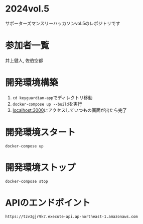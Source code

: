 # 2024vol.5
サポーターズマンスリーハッカソンvol.5のレポジトリです

# 参加者一覧
井上健人, 佐伯空都

# 開発環境構築
1. `cd keyguardian-app`でディレクトリ移動
1. `docker-compose up --build`を実行
1. [localhost:3000](http://localhost:3000/)にアクセスしていつもの画面が出たら完了

# 開発環境スタート
`docker-compose up`

# 開発環境ストップ
`docker-compose stop`

# APIのエンドポイント
`https://tzv3gjr9k7.execute-api.ap-northeast-1.amazonaws.com`
